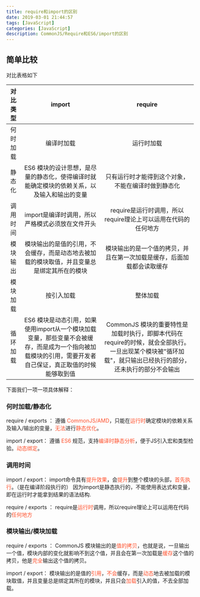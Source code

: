 ```yaml
---
title: require和import的区别
date: 2019-03-01 21:44:57
tags: [JavaScript]
categories: [JavaScript]
description: CommonJS/Require和ES6/import的区别
---
```

## 简单比较
对比表格如下

| 对比类型 |  import  |  require |
|:----------:|:-------------:|:------:|
| 何时加载 |  编译时加载 | 运行时加载 |
| 静态化 |   ES6 模块的设计思想，是尽量的静态化，使得编译时就能确定模块的依赖关系，以及输入和输出的变量   | 只有运行时才能得到这个对象，不能在编译时做到静态化 |
| 调用时间 | import是编译时调用，所以严格模式必须放在文件开头 | require是运行时调用，所以require理论上可以运用在代码的任何地方 |
| 模块输出 | 模块输出的是值的引用，不会缓存，而是动态地去被加载的模块取值，并且变量总是绑定其所在的模块 | 模块输出的是一个值的拷贝，并且在第一次加载是缓存，后面加载都会读取缓存 |
| 模块加载 | 按引入加载 | 整体加载 |
| 循环加载 | ES6 模块是动态引用，如果使用import从一个模块加载变量，那些变量不会被缓存，而是成为一个指向被加载模块的引用，需要开发者自己保证，真正取值的时候能够取到值 | CommonJS 模块的重要特性是加载时执行，即脚本代码在require的时候，就会全部执行。一旦出现某个模块被"循环加载"，就只输出已经执行的部分，还未执行的部分不会输出 |

下面我们一项一项具体解释：

### 何时加载/静态化
require / exports ：
遵循 <font color="#ff502c">CommonJS/AMD</font>，只能在<font color="#ff502c">运行时</font>确定模块的依赖关系及输入/输出的变量，<font color="#ff502c">无法</font>进行<font color="#ff502c">静态优化</font>。

import / export：
遵循 <font color="#ff502c">ES6</font> 规范，支持<font color="#ff502c">编译时静态分析</font>，便于JS引入宏和类型检验。<font color="#ff502c">动态绑定</font>。
### 调用时间
import / export：
import命令具有<font color="#ff502c">提升效果</font>，会<font color="#ff502c">提升</font>到整个模块的头部，<font color="#ff502c">首先执行</font>。（是在编译阶段执行的）
因为import是静态执行的，不能使用表达式和变量，即在运行时才能拿到结果的语法结构.

require / exports ：
require是<font color="#ff502c">运行时</font>调用，所以require理论上可以运用在代码的<font color="#ff502c">任何地方</font>

### 模块输出/模块加载
require / exports ：
CommonJS 模块输出的是<font color="#ff502c">值的拷贝</font>，也就是说，一旦输出一个值，模块内部的变化就影响不到这个值，并且会在第一次加载是<font color="#ff502c">缓存</font>这个值的拷贝，他是<font color="#ff502c">完全</font>输出这个值的拷贝。

import / export：
模块输出的是值的<font color="#ff502c">引用</font>，<font color="#ff502c">不会</font>缓存，而是<font color="#ff502c">动态</font>地去被加载的模块取值，并且变量总是绑定其所在的模块，并且只会<font color="#ff502c">加载</font>引入的值，不去全部加载。
